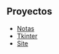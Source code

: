 ## Proyectos

* [Notas](./notas-app/readme.md)
* [Tkinter](./tkinter-app/readme.md)
* [Site](./site-python/readme.md)